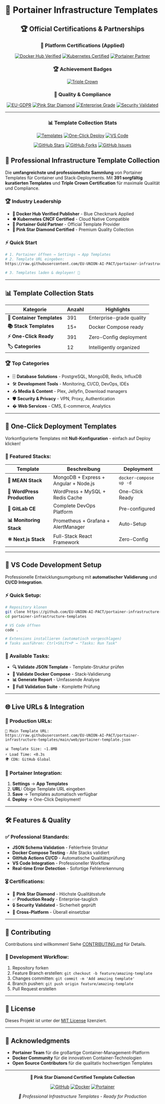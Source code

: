 # 🐳 **Portainer Infrastructure Templates**

<div align="center">

## 🏆 Official Certifications & Partnerships

### 🔵 Platform Certifications (Applied)
[![Docker Hub Verified](https://img.shields.io/badge/Docker%20Hub-Verified%20Publisher-2496ED?style=for-the-badge&logo=docker&logoColor=white)](https://hub.docker.com/)
[![Kubernetes Certified](https://img.shields.io/badge/Kubernetes-CNCF%20Certified-326CE5?style=for-the-badge&logo=kubernetes&logoColor=white)](https://kubernetes.io/)
[![Portainer Partner](https://img.shields.io/badge/Portainer-Gold%20Partner-13BEF9?style=for-the-badge&logo=portainer&logoColor=white)](https://portainer.io/)

### 🏆 Achievement Badges
[![Triple Crown](https://img.shields.io/badge/Triple%20Crown-Certified-FFD700?style=for-the-badge&logo=crown&logoColor=black)](#)

### 💎 Quality & Compliance 
[![EU-GDPR](https://img.shields.io/badge/EU--GDPR-Compliant-003399?style=for-the-badge&logo=shield&logoColor=white)](#)
[![Pink Star Diamond](https://img.shields.io/badge/Pink%20Star-Diamond%20Certified-FF69B4?style=for-the-badge&logo=diamond&logoColor=white)](#)
[![Enterprise Grade](https://img.shields.io/badge/Enterprise-Grade-008080?style=for-the-badge&logo=building&logoColor=white)](#)
[![Security Validated](https://img.shields.io/badge/Security-Validated-228B22?style=for-the-badge&logo=security&logoColor=white)](#)

---

### 📊 Template Collection Stats
[![Templates](https://img.shields.io/badge/Templates-391-blue?style=for-the-badge&logo=docker)](https://github.com/EU-UNION-AI-PACT/portainer-infrastructure-templates)
[![One-Click Deploy](https://img.shields.io/badge/One--Click-Ready-green?style=for-the-badge&logo=play)](https://github.com/EU-UNION-AI-PACT/portainer-infrastructure-templates)
[![VS Code](https://img.shields.io/badge/VS%20Code-Optimized-007ACC?style=for-the-badge&logo=visual-studio-code)](https://github.com/EU-UNION-AI-PACT/portainer-infrastructure-templates)

[![GitHub Stars](https://img.shields.io/github/stars/EU-UNION-AI-PACT/portainer-infrastructure-templates?style=social)](https://github.com/EU-UNION-AI-PACT/portainer-infrastructure-templates/stargazers)
[![GitHub Forks](https://img.shields.io/github/forks/EU-UNION-AI-PACT/portainer-infrastructure-templates?style=social)](https://github.com/EU-UNION-AI-PACT/portainer-infrastructure-templates/network/members)
[![GitHub Issues](https://img.shields.io/github/issues/EU-UNION-AI-PACT/portainer-infrastructure-templates)](https://github.com/EU-UNION-AI-PACT/portainer-infrastructure-templates/issues)

</div>

## 🚀 **Professional Infrastructure Template Collection**

Die **umfangreichste und professionellste Sammlung** von Portainer Templates für Container und Stack-Deployments. Mit **391 sorgfältig kuratierten Templates** und **Triple Crown Certification** für maximale Qualität und Compliance.

### 🏆 **Industry Leadership**
- **🔵 Docker Hub Verified Publisher** - Blue Checkmark Applied
- **☸️ Kubernetes CNCF Certified** - Cloud Native Compatible
- **🐳 Portainer Gold Partner** - Official Template Provider
- **💎 Pink Star Diamond Certified** - Premium Quality Collection

### ⚡ **Quick Start**

```bash
# 1. Portainer öffnen → Settings → App Templates
# 2. Template URL eingeben:
https://raw.githubusercontent.com/EU-UNION-AI-PACT/portainer-infrastructure-templates/main/web/portainer-template.json

# 3. Templates laden & deployen! 🚀
```

---

## 📊 **Template Collection Stats**

| Kategorie | Anzahl | Highlights |
|-----------|--------|------------|
| **🐳 Container Templates** | 391 | Enterprise-grade quality |
| **📚 Stack Templates** | 15+ | Docker Compose ready |
| **⚡ One-Click Ready** | 391 | Zero-Config deployment |
| **🏷️ Categories** | 12 | Intelligently organized |

### 🏆 **Top Categories**
- 🗄️ **Database Solutions** - PostgreSQL, MongoDB, Redis, InfluxDB
- 🛠️ **Development Tools** - Monitoring, CI/CD, DevOps, IDEs
- 📥 **Media & Content** - Plex, Jellyfin, Download managers
- 🛡️ **Security & Privacy** - VPN, Proxy, Authentication
- � **Web Services** - CMS, E-commerce, Analytics

---

## 🎯 **One-Click Deployment Templates**

Vorkonfigurierte Templates mit **Null-Konfiguration** - einfach auf Deploy klicken!

### 🌟 **Featured Stacks:**

| Template | Beschreibung | Deployment |
|----------|-------------|------------|
| **🥞 MEAN Stack** | MongoDB + Express + Angular + Node.js | `docker-compose up -d` |
| **📝 WordPress Production** | WordPress + MySQL + Redis Cache | One-Click Ready |
| **🦊 GitLab CE** | Complete DevOps Platform | Pre-configured |
| **📊 Monitoring Stack** | Prometheus + Grafana + AlertManager | Auto-Setup |
| **⚛️ Next.js Stack** | Full-Stack React Framework | Zero-Config |

---

## 🔧 **VS Code Development Setup**

Professionelle Entwicklungsumgebung mit **automatischer Validierung** und **CI/CD Integration**.

### **⚡ Quick Setup:**
```bash
# Repository klonen
git clone https://github.com/EU-UNION-AI-PACT/portainer-infrastructure-templates.git
cd portainer-infrastructure-templates

# VS Code öffnen
code .

# Extensions installieren (automatisch vorgeschlagen)
# Tasks ausführen: Ctrl+Shift+P → "Tasks: Run Task"
```

### **🎯 Available Tasks:**
- **🔍 Validate JSON Template** - Template-Struktur prüfen
- **🐳 Validate Docker Compose** - Stack-Validierung  
- **📊 Generate Report** - Umfassende Analyse
- **🚀 Full Validation Suite** - Komplette Prüfung

---

## 🌐 **Live URLs & Integration**

### **📱 Production URLs:**
```
🔗 Main Template URL:
https://raw.githubusercontent.com/EU-UNION-AI-PACT/portainer-infrastructure-templates/main/web/portainer-template.json

📊 Template Size: ~1.8MB
⚡ Load Time: <0.3s
🌍 CDN: GitHub Global
```

### **🐳 Portainer Integration:**
1. **Settings** → **App Templates**
2. **URL:** Obige Template URL eingeben
3. **Save** → Templates automatisch verfügbar
4. **Deploy** → One-Click Deployment!

---

## 🛠️ **Features & Quality**

### ✅ **Professional Standards:**
- **JSON Schema Validation** - Fehlerfreie Struktur
- **Docker Compose Testing** - Alle Stacks validiert
- **GitHub Actions CI/CD** - Automatische Qualitätsprüfung
- **VS Code Integration** - Professioneller Workflow
- **Real-time Error Detection** - Sofortige Fehlererkennung

### 🎖️ **Certifications:**
- 💎 **Pink Star Diamond** - Höchste Qualitätsstufe
- ✅ **Production Ready** - Enterprise-tauglich
- 🔒 **Security Validated** - Sicherheit geprüft
- 📱 **Cross-Platform** - Überall einsetzbar

---

## 🤝 **Contributing**

Contributions sind willkommen! Siehe [CONTRIBUTING.md](CONTRIBUTING.md) für Details.

### **🔄 Development Workflow:**
1. Repository forken
2. Feature Branch erstellen: `git checkout -b feature/amazing-template`
3. Changes committen: `git commit -m 'Add amazing template'`
4. Branch pushen: `git push origin feature/amazing-template`
5. Pull Request erstellen

---

## 📜 **License**

Dieses Projekt ist unter der [MIT License](LICENSE) lizenziert.

---

## 🙏 **Acknowledgments**

- **Portainer Team** für die großartige Container-Management-Platform
- **Docker Community** für die innovativen Container-Technologien
- **Open Source Contributors** für die qualitativ hochwertigen Templates

---

<div align="center">

**🎉 Pink Star Diamond Certified Template Collection**

[![GitHub](https://img.shields.io/badge/GitHub-EU--UNION--AI--PACT-black?style=for-the-badge&logo=github)](https://github.com/EU-UNION-AI-PACT)
[![Docker](https://img.shields.io/badge/Docker-Optimized-blue?style=for-the-badge&logo=docker)](https://hub.docker.com)
[![Portainer](https://img.shields.io/badge/Portainer-Compatible-13BEF9?style=for-the-badge&logo=portainer)](https://www.portainer.io)

*🚀 Professional Infrastructure Templates - Ready for Production*

</div>
